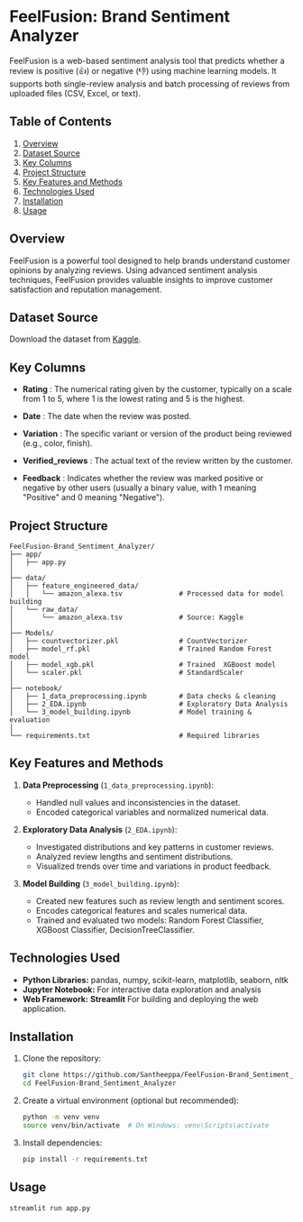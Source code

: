 # FeelFusion: Brand Sentiment Analyzer

FeelFusion is a web-based sentiment analysis tool that predicts whether a review is positive (👍) or negative (👎) using machine learning models. It supports both single-review analysis and batch processing of reviews from uploaded files (CSV, Excel, or text).

## Table of Contents

1. [Overview](#overview)
2. [Dataset Source](#dataset-source)
3. [Key Columns](#key-columns)
4. [Project Structure](#project-structure)
5. [Key Features and Methods](#key-features-and-methods)
6. [Technologies Used](#technologies-used)
7. [Installation](#installation)
8. [Usage](#usage)
   

## Overview

FeelFusion is a powerful tool designed to help brands understand customer opinions by analyzing reviews. Using advanced sentiment analysis techniques, FeelFusion provides valuable insights to improve customer satisfaction and reputation management.

## Dataset Source
Download the dataset from [Kaggle](https://www.kaggle.com/datasets/mahmoudshaheen1134/amazon-alexa-reviews-dataset/data).

## Key Columns

- **Rating** : The numerical rating given by the customer, typically on a scale from 1 to 5, where 1 is the lowest rating and 5 is the highest.

- **Date** : The date when the review was posted.

- **Variation** : The specific variant or version of the product being reviewed (e.g., color, finish).

- **Verified_reviews** : The actual text of the review written by the customer.

- **Feedback** : Indicates whether the review was marked positive or negative by other users (usually a binary value, with 1 meaning "Positive" and 0 meaning "Negative").

## Project Structure

```
FeelFusion-Brand_Sentiment_Analyzer/
├── app/
│   ├── app.py
│  
├── data/
│   ├── feature_engineered_data/
│   │   └── amazon_alexa.tsv              # Processed data for model building
│   └── raw_data/
│       └── amazon_alexa.tsv              # Source: Kaggle
│
├── Models/
│   ├── countvectorizer.pkl               # CountVectorizer
│   ├── model_rf.pkl                      # Trained Random Forest model
│   ├── model_xgb.pkl                     # Trained  XGBoost model
│   └── scaler.pkl                        # StandardScaler
│
├── notebook/
│   ├── 1_data_preprocessing.ipynb        # Data checks & cleaning
│   ├── 2_EDA.ipynb                       # Exploratory Data Analysis
│   └── 3_model_building.ipynb            # Model training & evaluation
│
└── requirements.txt                      # Required libraries
```

## Key Features and Methods

1. **Data Preprocessing** (`1_data_preprocessing.ipynb`):
   - Handled null values and inconsistencies in the dataset.
   - Encoded categorical variables and normalized numerical data.

2. **Exploratory Data Analysis** (`2_EDA.ipynb`):
   - Investigated distributions and key patterns in customer reviews.
   - Analyzed review lengths and sentiment distributions.
   - Visualized trends over time and variations in product feedback.

4. **Model Building** (`3_model_building.ipynb`):
   - Created new features such as review length and sentiment scores. 
   - Encodes categorical features and scales numerical data.
   - Trained and evaluated two models: Random Forest Classifier, XGBoost Classifier, DecisionTreeClassifier.

## Technologies Used

- **Python Libraries:** pandas, numpy, scikit-learn, matplotlib, seaborn, nltk
- **Jupyter Notebook:** For interactive data exploration and analysis
- **Web Framework:** **Streamlit** For building and deploying the web application.

## Installation

1. Clone the repository:
   ```bash
   git clone https://github.com/Santheeppa/FeelFusion-Brand_Sentiment_Analyzer.git
   cd FeelFusion-Brand_Sentiment_Analyzer
   ```
2. Create a virtual environment (optional but recommended):
   ```bash
   python -m venv venv
   source venv/bin/activate  # On Windows: venv\Scripts\activate
   ```
3. Install dependencies:
   ```bash
   pip install -r requirements.txt
   ```
## Usage
   ```bash
   streamlit run app.py
   ```

